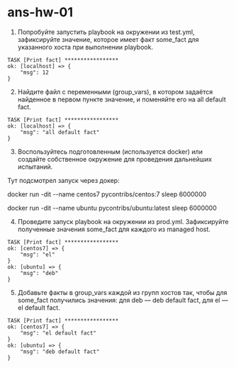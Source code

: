 # ans-hw-01

1. Попробуйте запустить playbook на окружении из test.yml, зафиксируйте значение, которое имеет факт some_fact для указанного хоста при выполнении playbook.

```
TASK [Print fact] *****************
ok: [localhost] => {
    "msg": 12
}
```

2. Найдите файл с переменными (group_vars), в котором задаётся найденное в первом пункте значение, и поменяйте его на all default fact.

```
TASK [Print fact] *****************
ok: [localhost] => {
    "msg": "all default fact"
}
```
3. Воспользуйтесь подготовленным (используется docker) или создайте собственное окружение для проведения дальнейших испытаний.

Тут подсмотрел запуск через докер:

 docker run -dit --name centos7 pycontribs/centos:7 sleep 6000000

 docker run -dit --name ubuntu pycontribs/ubuntu:latest sleep 6000000

4. Проведите запуск playbook на окружении из prod.yml. Зафиксируйте полученные значения some_fact для каждого из managed host.

```
TASK [Print fact] *****************
ok: [centos7] => {
    "msg": "el"
}
ok: [ubuntu] => {
    "msg": "deb"
}
```

5. Добавьте факты в group_vars каждой из групп хостов так, чтобы для some_fact получились значения: для deb — deb default fact, для el — el default fact.

```
TASK [Print fact] *****************
ok: [centos7] => {
    "msg": "el default fact"
}
ok: [ubuntu] => {
    "msg": "deb default fact"
}
```